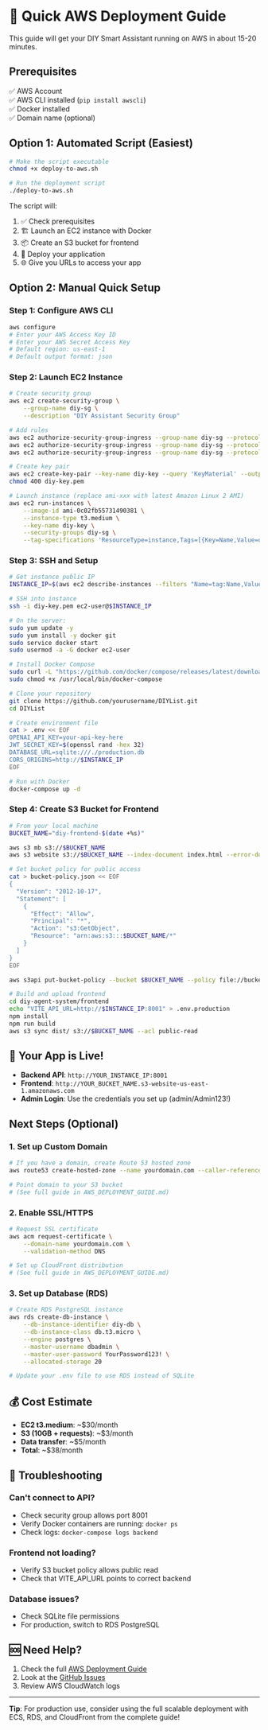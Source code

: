 # 🚀 Quick AWS Deployment Guide

This guide will get your DIY Smart Assistant running on AWS in about 15-20 minutes.

## Prerequisites

✅ AWS Account  
✅ AWS CLI installed (`pip install awscli`)  
✅ Docker installed  
✅ Domain name (optional)  

## Option 1: Automated Script (Easiest)

```bash
# Make the script executable
chmod +x deploy-to-aws.sh

# Run the deployment script
./deploy-to-aws.sh
```

The script will:
1. ✅ Check prerequisites
2. 🏗️ Launch an EC2 instance with Docker
3. 📦 Create an S3 bucket for frontend
4. 🚀 Deploy your application
5. 🌐 Give you URLs to access your app

## Option 2: Manual Quick Setup

### Step 1: Configure AWS CLI
```bash
aws configure
# Enter your AWS Access Key ID
# Enter your AWS Secret Access Key  
# Default region: us-east-1
# Default output format: json
```

### Step 2: Launch EC2 Instance
```bash
# Create security group
aws ec2 create-security-group \
    --group-name diy-sg \
    --description "DIY Assistant Security Group"

# Add rules
aws ec2 authorize-security-group-ingress --group-name diy-sg --protocol tcp --port 22 --cidr 0.0.0.0/0
aws ec2 authorize-security-group-ingress --group-name diy-sg --protocol tcp --port 80 --cidr 0.0.0.0/0
aws ec2 authorize-security-group-ingress --group-name diy-sg --protocol tcp --port 8001 --cidr 0.0.0.0/0

# Create key pair
aws ec2 create-key-pair --key-name diy-key --query 'KeyMaterial' --output text > diy-key.pem
chmod 400 diy-key.pem

# Launch instance (replace ami-xxx with latest Amazon Linux 2 AMI)
aws ec2 run-instances \
    --image-id ami-0c02fb55731490381 \
    --instance-type t3.medium \
    --key-name diy-key \
    --security-groups diy-sg \
    --tag-specifications 'ResourceType=instance,Tags=[{Key=Name,Value=diy-server}]'
```

### Step 3: SSH and Setup
```bash
# Get instance public IP
INSTANCE_IP=$(aws ec2 describe-instances --filters "Name=tag:Name,Values=diy-server" --query "Reservations[*].Instances[*].PublicIpAddress" --output text)

# SSH into instance
ssh -i diy-key.pem ec2-user@$INSTANCE_IP

# On the server:
sudo yum update -y
sudo yum install -y docker git
sudo service docker start
sudo usermod -a -G docker ec2-user

# Install Docker Compose
sudo curl -L "https://github.com/docker/compose/releases/latest/download/docker-compose-$(uname -s)-$(uname -m)" -o /usr/local/bin/docker-compose
sudo chmod +x /usr/local/bin/docker-compose

# Clone your repository
git clone https://github.com/yourusername/DIYList.git
cd DIYList

# Create environment file
cat > .env << EOF
OPENAI_API_KEY=your-api-key-here
JWT_SECRET_KEY=$(openssl rand -hex 32)
DATABASE_URL=sqlite:///./production.db
CORS_ORIGINS=http://$INSTANCE_IP
EOF

# Run with Docker
docker-compose up -d
```

### Step 4: Create S3 Bucket for Frontend
```bash
# From your local machine
BUCKET_NAME="diy-frontend-$(date +%s)"

aws s3 mb s3://$BUCKET_NAME
aws s3 website s3://$BUCKET_NAME --index-document index.html --error-document index.html

# Set bucket policy for public access
cat > bucket-policy.json << EOF
{
  "Version": "2012-10-17",
  "Statement": [
    {
      "Effect": "Allow",
      "Principal": "*",
      "Action": "s3:GetObject",
      "Resource": "arn:aws:s3:::$BUCKET_NAME/*"
    }
  ]
}
EOF

aws s3api put-bucket-policy --bucket $BUCKET_NAME --policy file://bucket-policy.json

# Build and upload frontend
cd diy-agent-system/frontend
echo "VITE_API_URL=http://$INSTANCE_IP:8001" > .env.production
npm install
npm run build
aws s3 sync dist/ s3://$BUCKET_NAME --acl public-read
```

## 🎉 Your App is Live!

- **Backend API**: `http://YOUR_INSTANCE_IP:8001`
- **Frontend**: `http://YOUR_BUCKET_NAME.s3-website-us-east-1.amazonaws.com`
- **Admin Login**: Use the credentials you set up (admin/Admin123!)

## Next Steps (Optional)

### 1. Set up Custom Domain
```bash
# If you have a domain, create Route 53 hosted zone
aws route53 create-hosted-zone --name yourdomain.com --caller-reference $(date +%s)

# Point domain to your S3 bucket
# (See full guide in AWS_DEPLOYMENT_GUIDE.md)
```

### 2. Enable SSL/HTTPS
```bash
# Request SSL certificate
aws acm request-certificate \
    --domain-name yourdomain.com \
    --validation-method DNS

# Set up CloudFront distribution
# (See full guide in AWS_DEPLOYMENT_GUIDE.md)
```

### 3. Set up Database (RDS)
```bash
# Create RDS PostgreSQL instance
aws rds create-db-instance \
    --db-instance-identifier diy-db \
    --db-instance-class db.t3.micro \
    --engine postgres \
    --master-username dbadmin \
    --master-user-password YourPassword123! \
    --allocated-storage 20

# Update your .env file to use RDS instead of SQLite
```

## 💰 Cost Estimate

- **EC2 t3.medium**: ~$30/month
- **S3 (10GB + requests)**: ~$3/month
- **Data transfer**: ~$5/month
- **Total**: ~$38/month

## 🔧 Troubleshooting

### Can't connect to API?
- Check security group allows port 8001
- Verify Docker containers are running: `docker ps`
- Check logs: `docker-compose logs backend`

### Frontend not loading?
- Verify S3 bucket policy allows public read
- Check that VITE_API_URL points to correct backend

### Database issues?
- Check SQLite file permissions
- For production, switch to RDS PostgreSQL

## 🆘 Need Help?

1. Check the full [AWS Deployment Guide](AWS_DEPLOYMENT_GUIDE.md)
2. Look at the [GitHub Issues](https://github.com/yourusername/DIYList/issues)
3. Review AWS CloudWatch logs

---

**Tip**: For production use, consider using the full scalable deployment with ECS, RDS, and CloudFront from the complete guide!